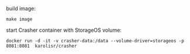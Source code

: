 build image:

    make image

start Crasher container with StorageOS volume:

    docker run -d -it -v crasher-data:/data --volume-driver=storageos -p 8081:8081  karolisr/crasher

